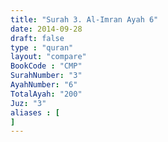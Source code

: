 ```yaml
---
title: "Surah 3. Al-Imran Ayah 6"
date: 2014-09-28
draft: false
type : "quran"
layout: "compare"
BookCode : "CMP"
SurahNumber: "3"
AyahNumber: "6"
TotalAyah: "200"
Juz: "3"
aliases : [
]
---
```

